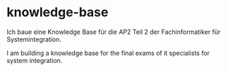 # knowledge-base
Ich baue eine Knowledge Base für die AP2 Teil 2 der Fachinformatiker für Systemintegration.

I am building a knowledge base for the final exams of it specialists for system integration.